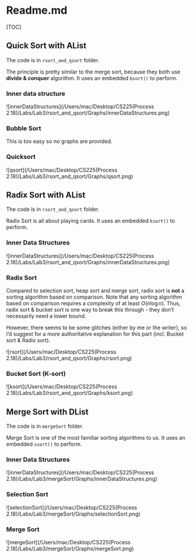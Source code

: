 # Readme.md

[TOC]

## Quick Sort with AList

The code is in `rsort_and_qsort` folder.

The principle is pretty similar to the merge sort, because they both use **divide & conquer** algorithm. It uses an embedded `bsort()` to perform.

### Inner data structure

![innerDataStructures](/Users/mac/Desktop/CS225(Process 2.18)/Labs/Lab3/rsort_and_qsort/Graphs/innerDataStructures.png)

### Bubble Sort

This is too easy so no graphs are provided.

### Quicksort

![qsort](/Users/mac/Desktop/CS225(Process 2.18)/Labs/Lab3/rsort_and_qsort/Graphs/qsort.png)

## Radix Sort with AList

The code is in `rsort_and_qsort` folder.

Radix Sort is all about playing cards. It uses an embedded `ksort()` to perform.

### Inner Data Structures

![innerDataStructures](/Users/mac/Desktop/CS225(Process 2.18)/Labs/Lab3/rsort_and_qsort/Graphs/innerDataStructures.png)

### Radix Sort

Compared to selection sort, heap sort and merge sort, radix sort is **not** a sorting algorithm based on comparison. Note that any sorting algorithm based on comparison requires a complexity of at least $O(n\log n)$. Thus, radix sort & bucket sort is one way to break this through - they don’t necessarily need a lower bound. 

However, there seems to be some glitches (either by me or the writer), so I’d suggest for a more authoritative explanation for this part (incl. Bucket sort & Radix sort).

![rsort](/Users/mac/Desktop/CS225(Process 2.18)/Labs/Lab3/rsort_and_qsort/Graphs/rsort.png)

### Bucket Sort (K-sort)

![ksort](/Users/mac/Desktop/CS225(Process 2.18)/Labs/Lab3/rsort_and_qsort/Graphs/ksort.png)

## Merge Sort with DList

The code is in `mergeSort` folder.

Merge Sort is one of the most familiar sorting algorithms to us. It uses an embedded `ssort()` to perform.

### Inner Data Structures

![innerDataStructures](/Users/mac/Desktop/CS225(Process 2.18)/Labs/Lab3/mergeSort/Graphs/innerDataStructures.png)



### Selection Sort

![selectionSort](/Users/mac/Desktop/CS225(Process 2.18)/Labs/Lab3/mergeSort/Graphs/selectionSort.png)

### Merge Sort

![mergeSort](/Users/mac/Desktop/CS225(Process 2.18)/Labs/Lab3/mergeSort/Graphs/mergeSort.png)